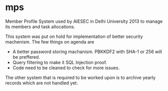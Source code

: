 mps
===

Member Profile System used by AIESEC in Delhi University 2013 to manage its members and task allocations.

This system was put on hold for implementation of better security machenism. The few things on agenda are
  - A better password storing machanism. PBKKDF2 with SHA-1 or 256 will be preffered.
  - Query filtering to make it SQL Injection proof.
  - Code need to be cleaned to check for more issues. 

The other system that is required to be worked upon is to archive yearly records which are not handled yet.
